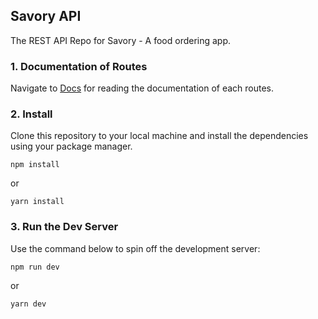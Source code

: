 ## Savory API

The REST API Repo for Savory - A food ordering app.

### 1. Documentation of Routes

Navigate to [Docs](https://savory-api.herokuapp.com/) for reading the documentation of each routes.

### 2. Install

Clone this repository to your local machine and install the dependencies using your package manager.

```shell
npm install
```

or

```shell
yarn install
```

### 3. Run the Dev Server

Use the command below to spin off the development server:

```shell
npm run dev
```

or

```shell
yarn dev
```
